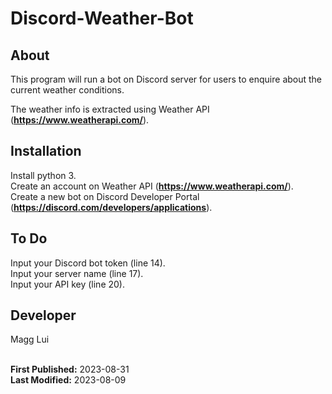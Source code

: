 # Discord-Weather-Bot

## About
This program will run a bot on Discord server for users to enquire about the current weather conditions. 

The weather info is extracted using Weather API (__https://www.weatherapi.com/__).

## Installation
Install python 3.  
Create an account on Weather API (__https://www.weatherapi.com/__).  
Create a new bot on Discord Developer Portal (__https://discord.com/developers/applications__).

## To Do
Input your Discord bot token (line 14).  
Input your server name (line 17).  
Input your API key (line 20).

## Developer
Magg Lui
<br><br>

**First Published:** 2023-08-31  
**Last Modified:** 2023-08-09
